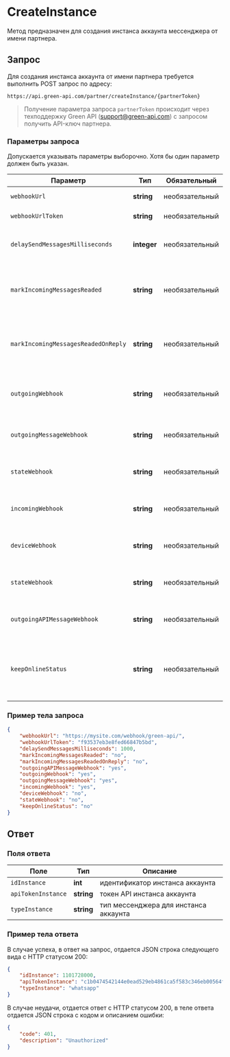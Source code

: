 # CreateInstance

Метод предназначен для создания инстанса аккаунта мессенджера от имени партнера.

## Запрос

Для создания инстанса аккаунта от имени партнера требуется выполнить POST запрос по адресу:
```
https://api.green-api.com/partner/createInstance/{partnerToken}
```

>Получение параметра запроса `partnerToken` происходит через техподдержку Green API (support@green-api.com) с запросом получить API-ключ партнера.

### Параметры запроса

Допускается указывать параметры выборочно. Хотя бы один параметр должен быть указан.

Параметр | Тип | Обязательный | Описание
----- | ----- | ----- | -----
`webhookUrl`| __string__ | необязательный | URL для отправки webhook оповещений
`webhookUrlToken` | __string__ | необязательный | Токен для подключения к вашему вебхук серверу;
`delaySendMessagesMilliseconds` | __integer__ | необязательный | задержка между отправкой исходящих сообщений в миллисекундах, по умолчанию 3000 мсек, минимум 500 мсек
`markIncomingMessagesReaded` | __string__ | необязательный | отмечать входящие сообщения прочитанными или нет (“yes”/”no”), по умолчанию “no”, параметр игнорируется, если markIncomingMessagesReadedOnReply в значении “yes”
`markIncomingMessagesReadedOnReply` | __string__ | необязательный |  отмечать входящие сообщения прочитанными или нет (“yes”/”no”) при отправке сообщения в чат, по умолчанию “no” (входящие сообщения не помечаются прочитанными)
`outgoingWebhook` | __string__ | необязательный | Получать уведомления о статусах отправки/доставки/прочтении исходящих сообщений, возможные значения: “yes”, “no”. По умолчанию “no”
`outgoingMessageWebhook` | __string__ | необязательный | Получать уведомления о сообщениях, отправленных с телефона, возможные значения: “yes”, “no”.  По умолчанию “no”
`stateWebhook` | __string__ | необязательный | Получать уведомления об изменении состояния авторизации аккаунта, возможные значения: “yes”, “no”. По умолчанию “no”
`incomingWebhook` | __string__ | необязательный | Получать уведомления о входящих сообщениях и файлах, возможные значения: “yes”, “no”. По умолчанию “no”
`deviceWebhook` | __string__ | необязательный | Получать уведомления об устройстве (телефоне) и уровне заряда батареи, возможные значения: “yes”, “no”. По умолчанию “no”
`stateWebhook` | __string__ | необязательный | Получать уведомления об изменении состояния авторизации аккаунта, возможные значения: “yes”, “no”. По умолчанию “no”
`outgoingAPIMessageWebhook` | __string__ | необязательный | Получать уведомления о сообщениях, отправленных из API, возможные значения: “yes”, “no”.  По умолчанию “no”
`keepOnlineStatus` | __string__ | необязательный | Отображать статус инстанса “В сети”. Возможные значения: “yes”, “no”. По умолчанию “no”. Примечание: При включенной настройке не будут приходить звуковые уведомления о новых сообщениях на телефонный аппарат, подключенный к API


### Пример тела запроса

```json
{
    "webhookUrl": "https://mysite.com/webhook/green-api/",
    "webhookUrlToken": "f93537eb3e8fed66847b5bd",
    "delaySendMessagesMilliseconds": 1000,
    "markIncomingMessagesReaded": "no",
    "markIncomingMessagesReadedOnReply": "no",
    "outgoingAPIMessageWebhook": "yes",
    "outgoingWebhook": "yes",
    "outgoingMessageWebhook": "yes",
    "incomingWebhook": "yes",
    "deviceWebhook": "no",
    "stateWebhook": "no",
    "keepOnlineStatus": "no"
}
```

## Ответ 

### Поля ответа 

Поле | Тип |  Описание
----- | ----- | ----- 
`idInstance` | **int** | идентификатор инстанса аккаунта
`apiTokenInstance` | **string** | токен API инстанса аккаунта
`typeInstance` | **string** | тип мессенджера для инстанса аккаунта

### Пример тела ответа 

В случае успеха, в ответ на запрос, отдается JSON строка следующего вида с HTTP статусом 200:

```json
{
    "idInstance": 1101728000,
    "apiTokenInstance": "c1b0474542144e0ead529eb4861ca5f583c346eb00564f64a7",
    "typeInstance": "whatsapp"
}
```

В случае неудачи, отдается ответ с HTTP статусом 200, в теле ответа отдается JSON строка с кодом и описанием ошибки:

```json
{
    "code": 401,
    "description": "Unauthorized"
}
```